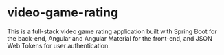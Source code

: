 # video-game-rating
This is a full-stack video game rating application built with Spring Boot for the back-end, Angular and Angular Material for the front-end, and JSON Web Tokens for user authentication.
